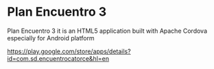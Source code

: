 Plan Encuentro 3
===========

Plan Encuentro 3 it is an HTML5 application built with Apache Cordova especially for Android platform

https://play.google.com/store/apps/details?id=com.sd.encuentrocatorce&hl=en
